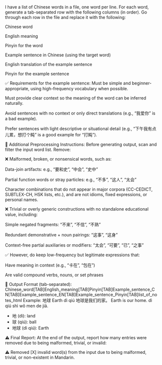I have a list of Chinese words in a file, one word per line. For each word, generate a tab-separated row with the following columns (in order). Go through each row in the file and replace it with the following:

Chinese word

English meaning

Pinyin for the word

Example sentence in Chinese (using the target word)

English translation of the example sentence

Pinyin for the example sentence

✅ Requirements for the example sentence:
Must be simple and beginner-appropriate, using high-frequency vocabulary when possible.

Must provide clear context so the meaning of the word can be inferred naturally.

Avoid sentences with no context or only direct translations (e.g., “我爱你” is a bad example).

Prefer sentences with light descriptive or situational detail (e.g., “下午我有点儿累，想打个盹” is a good example for “打盹”).

🔎 Additional Preprocessing Instructions:
Before generating output, scan and filter the input word list. Remove:

❌ Malformed, broken, or nonsensical words, such as:

Data-join artifacts: e.g., “要和史”, “中会”, “史中”

Partial function words or stray particles: e.g., “不多”, “这人”, “太会”

Character combinations that do not appear in major corpora (CC-CEDICT, SUBTLEX-CH, HSK lists, etc.), and are not idioms, fixed expressions, or personal names.

❌ Trivial or overly generic constructions with no standalone educational value, including:

Simple negated fragments: “不来”, “不信”, “不熟”

Redundant demonstrative + noun pairings: “这事”, “这身”

Context-free partial auxiliaries or modifiers: “太会”, “可要”, “已”, “之事”

✅ However, do keep low-frequency but legitimate expressions that:

Have meaning in context (e.g., “卡在”, “包在”)

Are valid compound verbs, nouns, or set phrases

📄 Output Format (tab-separated):
Chinese_word[TAB]English_meaning[TAB]Pinyin[TAB]Example_sentence_CN[TAB]Example_sentence_EN[TAB]Example_sentence_Pinyin[TAB]list_of_notes_html
Example:
地球	Earth	dì qiú	地球是我们的家。	Earth is our home.	dì qiú shì wǒ men de jiā.	<ul><li>地 (dì): land</li><li>球 (qiú): ball</li><li>地球 (dì qiú): Earth</li></ul>

⚠️ Final Report:
At the end of the output, report how many entries were removed due to being malformed, trivial, or invalid:

⚠️ Removed [X] invalid word(s) from the input due to being malformed, trivial, or non-existent in Mandarin.